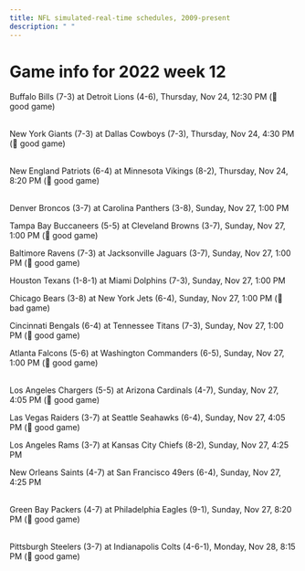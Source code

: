 ```yaml
---
title: NFL simulated-real-time schedules, 2009-present
description: " "
---
```


# Game info for 2022 week 12

Buffalo Bills (7-3) at Detroit Lions (4-6), Thursday, Nov 24, 12:30 PM (:football: good game)

<br/>New York Giants (7-3) at Dallas Cowboys (7-3), Thursday, Nov 24, 4:30 PM (:football: good game)

<br/>New England Patriots (6-4) at Minnesota Vikings (8-2), Thursday, Nov 24, 8:20 PM (:football: good game)

<br/>Denver Broncos (3-7) at Carolina Panthers (3-8), Sunday, Nov 27, 1:00 PM

Tampa Bay Buccaneers (5-5) at Cleveland Browns (3-7), Sunday, Nov 27, 1:00 PM (:football: good game)

Baltimore Ravens (7-3) at Jacksonville Jaguars (3-7), Sunday, Nov 27, 1:00 PM (:football: good game)

Houston Texans (1-8-1) at Miami Dolphins (7-3), Sunday, Nov 27, 1:00 PM

Chicago Bears (3-8) at New York Jets (6-4), Sunday, Nov 27, 1:00 PM (:red_circle: bad game)

Cincinnati Bengals (6-4) at Tennessee Titans (7-3), Sunday, Nov 27, 1:00 PM (:football: good game)

Atlanta Falcons (5-6) at Washington Commanders (6-5), Sunday, Nov 27, 1:00 PM (:football: good game)

<br/>Los Angeles Chargers (5-5) at Arizona Cardinals (4-7), Sunday, Nov 27, 4:05 PM (:football: good game)

Las Vegas Raiders (3-7) at Seattle Seahawks (6-4), Sunday, Nov 27, 4:05 PM (:football: good game)

Los Angeles Rams (3-7) at Kansas City Chiefs (8-2), Sunday, Nov 27, 4:25 PM

New Orleans Saints (4-7) at San Francisco 49ers (6-4), Sunday, Nov 27, 4:25 PM

<br/>Green Bay Packers (4-7) at Philadelphia Eagles (9-1), Sunday, Nov 27, 8:20 PM (:football: good game)

<br/>Pittsburgh Steelers (3-7) at Indianapolis Colts (4-6-1), Monday, Nov 28, 8:15 PM (:football: good game)

